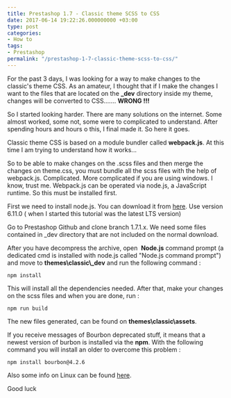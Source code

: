 ```yaml
---
title: Prestashop 1.7 - Classic theme SCSS to CSS
date: 2017-06-14 19:22:26.000000000 +03:00
type: post
categories:
- How to
tags:
- Prestashop
permalink: "/prestashop-1-7-classic-theme-scss-to-css/"
---
```

For the past 3 days, I was looking for a way to make changes to the classic's theme CSS. As an amateur, I thought that if I make the changes I want to the files that are located on the **\_dev** directory inside my theme, changes will be converted to CSS....... **WRONG !!!**

So I started looking harder. There are many solutions on the internet. Some almost worked, some not, some were to complicated to understand. After spending hours and hours o this, I final made it. So here it goes.

Classic theme CSS is based on a module bundler called **webpack.js**. At this time I am trying to understand how it works...

So to be able to make changes on the .scss files and then merge the changes on theme.css, you must bundle all the scss files with the help of webpack.js. Complicated. More complicated if you are using windows. I know, trust me. Webpack.js can be operated via node.js, a JavaScript runtime. So this must be installed first.

First we need to install node.js. You can download it from [here](https://nodejs.org/en/). Use version 6.11.0 ( when I started this tutorial was the latest LTS version)

Go to Prestashop Github and clone branch 1.7.1.x. We need some files contained in \_dev directory that are not included on the normal download.

After you have decompress the archive, open  **Node.js** command prompt (a dedicated cmd is installed with node.js called "Node.js command prompt") and move to **themes\\classic\\\_dev** and run the following command :

```
npm install
```

This will install all the dependencies needed. After that, make your changes on the scss files and when you are done, run :

```
npm run build
```

The new files generated, can be found on **themes\\classic\\assets**.

If you receive messages of Bourbon deprecated stuff, it means that a newest version of burbon is installed via the **npm**. With the following command you will install an older to overcome this problem :

```
npm install bourbon@4.2.6
```

Also some info on Linux can be found [here](https://www.prestashop.com/forums/topic/538034-help-using-webpack/?p=2376769).

Good luck
